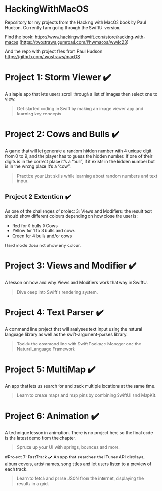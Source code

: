 # HackingWithMacOS
Repository for my projects from the Hacking with MacOS book by Paul Hudson. Currently I am going through the SwiftUI version. 

Find the book: https://www.hackingwithswift.com/store/hacking-with-macos 
(https://twostraws.gumroad.com/l/hwmacos/wwdc23)

And the repo with project files from Paul Hudson: https://github.com/twostraws/macOS

# Project 1: Storm Viewer :heavy_check_mark:
A simple app that lets users scroll through a list of images then select one to view. 
> Get started coding in Swift by making an image viewer app and learning key concepts.

# Project 2: Cows and Bulls :heavy_check_mark:
A game that will let generate a random hidden number with 4 unique digit from 0 to 9, and the player has to guess the hidden number. If one of their digits is in the correct place it’s a “bull”, if it exists in the hidden number but is in the wrong place it’s a “cow”. 

> Practice your List skills while learning about random numbers and text input.

## Project 2 Extention :heavy_check_mark:
As one of the challenges of project 3; Views and Modifiers; the result text should show different colours depending on how close the user is:
- Red for 0 bulls 0 Cows
- Yellow for 1 to 3 bulls and cows
- Green for 4 bulls and/or cows

Hard mode does not show any colour.

# Project 3: Views and Modifier :heavy_check_mark:
A lesson on how and why Views and Modifiers work that way in SwiftUi.

> Dive deep into Swift's rendering system.

# Project 4: Text Parser :heavy_check_mark:
A command line project that will analyses text input using the natural language library as well as the swift-argument-parses library. 

> Tackle the command line with Swift Package Manager and the NaturalLanguage Framework

# Project 5: MultiMap :heavy_check_mark:
An app that lets us search for and track multiple locations at the same time. 

> Learn to create maps and map pins by combining SwiftUI and MapKit.

# Project 6: Animation :heavy_check_mark:
A technique lesson in animation. There is no project here so the final code is the latest demo from the chapter. 

> Spruce up your UI with springs, bounces and more.

#Project 7: FastTrack :heavy_check_mark:
An app that searches the iTunes API displays, album covers, artist names, song titles and let users listen to a preview of each track.

> Learn to fetch and parse JSON from the internet, displaying the results in a grid.
